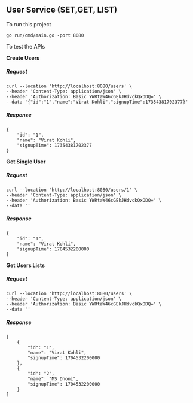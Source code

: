 ## User Service (SET,GET, LIST)


To run this project
```
go run/cmd/main.go -port 8080
```


To test the APIs

__Create Users__
##### Request
```
curl --location 'http://localhost:8080/users' \
--header 'Content-Type: application/json' \
--header 'Authorization: Basic YWRtaW46cGEkJHdvckQxODQ=' \
--data '{"id":"1","name":"Virat Kohli","signupTime":17354381702377}'
```
##### Response
```
{
    "id": "1",
    "name": "Virat Kohli",
    "signupTime": 17354381702377
}
```

__Get Single User__

##### Request
```
curl --location 'http://localhost:8080/users/1' \
--header 'Content-Type: application/json' \
--header 'Authorization: Basic YWRtaW46cGEkJHdvckQxODQ=' \
--data ''
```

##### Response
```
{
    "id": "1",
    "name": "Virat Kohli",
    "signupTime": 1704532200000
}
```


__Get Users Lists__

##### Request
```
curl --location 'http://localhost:8080/users' \
--header 'Content-Type: application/json' \
--header 'Authorization: Basic YWRtaW46cGEkJHdvckQxODQ=' \
--data ''
```

##### Response
```
[
    {
        "id": "1",
        "name": "Virat Kohli",
        "signupTime": 1704532200000
    },
    {
        "id": "2",
        "name": "MS Dhoni",
        "signupTime": 1704532200000
    }
]
```